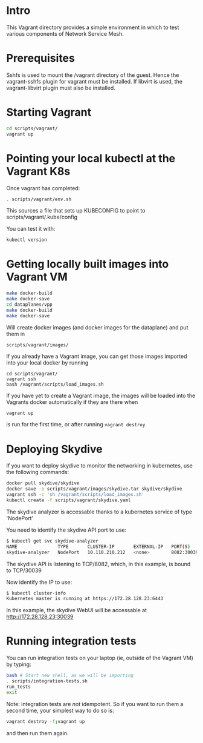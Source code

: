 # Intro

This Vagrant directory provides a simple environment in which to test various components of Network Service Mesh.

# Prerequisites

Sshfs is used to mount the /vagrant directory of the guest. Hence the vagrant-sshfs plugin for vagrant must be installed.
If libvirt is used, the vagrant-libvirt plugin must also be installed.


# Starting Vagrant

```bash
cd scripts/vagrant/
vagrant up
```

# Pointing your local kubectl at the Vagrant K8s

Once vagrant has completed:

```bash
. scripts/vagrant/env.sh
```

This sources a file that sets up KUBECONFIG to point to
scripts/vagrant/.kube/config

You can test it with:

```bash
kubectl version
```

# Getting locally built images into Vagrant VM

```bash
make docker-build
make docker-save
cd dataplanes/vpp
make docker-build
make docker-save
```

Will create docker images (and docker images for the dataplane) and put them in

```
scripts/vagrant/images/
```

If you already have a Vagrant image, you can get those images imported into your
local docker by running

```
cd scripts/vagrant/
vagrant ssh
bash /vagrant/scripts/load_images.sh
```

If you have yet to create a Vagrant image, the images will be loaded into the Vagrants docker automatically
if they are there when

```bash
vagrant up
```

is run for the first time, or after running ```vagrant destroy```

# Deploying Skydive

If you want to deploy skydive to monitor the networking in kubernetes, use the following commands:

```bash
docker pull skydive/skydive
docker save -o scripts/vagrant/images/skydive.tar skydive/skydive
vagrant ssh -c 'sh /vagrant/scripts/load_images.sh'
kubectl create -f scripts/vagrant/skydive.yaml
```

The skydive analyzer is accessable thanks to a kubernetes service of type 'NodePort'

You need to identify the skydive API port to use:

```bash
$ kubectl get svc skydive-analyzer
NAME               TYPE       CLUSTER-IP       EXTERNAL-IP   PORT(S)                                                         AGE
skydive-analyzer   NodePort   10.110.210.212   <none>        8082:30039/TCP,8082:30039/UDP,12379:31614/TCP,12380:31014/TCP   3m25s
```

The skydive API is listening to TCP/8082, which, in this example, is bound to TCP/30039

Now identify the IP to use:

```bash
$ kubectl cluster-info
Kubernetes master is running at https://172.28.128.23:6443
```

In this example, the skydive WebUI will be accessable at http://172.28.128.23:30039

# Running integration tests

You can run integration tests on your laptop (ie, outside of the Vagrant VM) by typing:

```bash
bash # Start new shell, as we will be importing
. scripts/integration-tests.sh
run_tests
exit
```

Note: integration tests are *not* idempotent.  So if you want to run them a second time,
your simplest way to do so is:

```bash
vagrant destroy -f;vagrant up
```

and then run them again.

